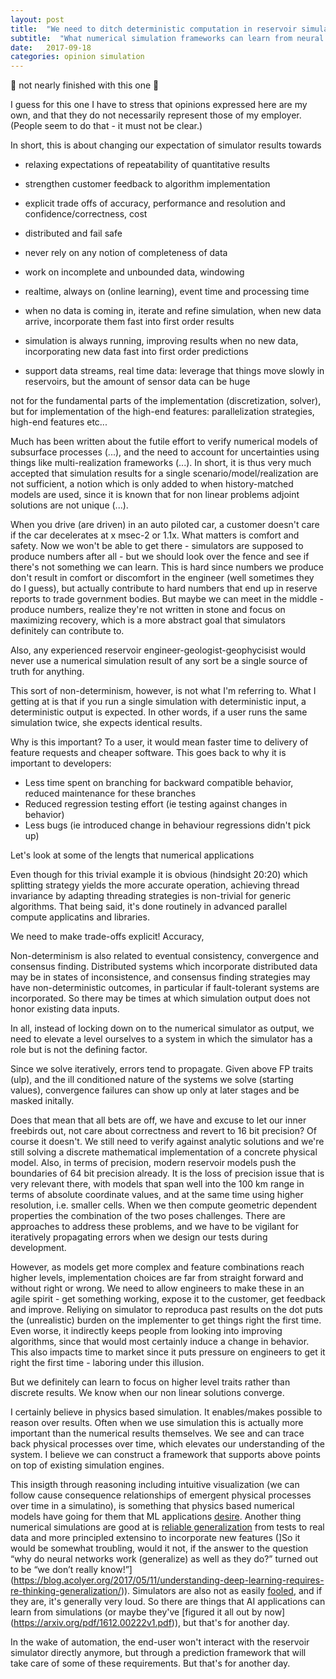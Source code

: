 ```yaml
---
layout: post
title:  "We need to ditch deterministic computation in reservoir simulation"
subtitle:  "What numerical simulation frameworks can learn from neural network applications, and why we can't really be agile before then"
date:   2017-09-18
categories: opinion simulation
---
```


:construction: not nearly finished with this one :construction:

I guess for this one I have to stress that opinions expressed here are my own, and that they do not necessarily represent those of my employer. (People seem to do that - it must not be clear.)

In short, this is about changing our expectation of simulator results towards

- relaxing expectations of repeatability of quantitative results
- strengthen customer feedback to algorithm implementation
- explicit trade offs of accuracy, performance and resolution and confidence/correctness, cost
- distributed and fail safe

- never rely on any notion of completeness of data
- work on incomplete and unbounded data, windowing
- realtime, always on (online learning), event time and processing time
- when no data is coming in, iterate and refine simulation, when new data arrive, incorporate them fast into first order results
- simulation is always running, improving results when no new data, incorporating new data fast into first order predictions
- support data streams, real time data: leverage that things move slowly in reservoirs, but the amount of sensor data can be huge

not for the fundamental parts of the implementation (discretization, solver), but for implementation of the high-end features: parallelization strategies, high-end features etc...

Much has been written about the futile effort to verify numerical models of subsurface processes (...), and the need to account for uncertainties using things like multi-realization frameworks (...). In short, it is thus very much accepted that simulation results for a single scenario/model/realization are not sufficient, a notion which is only added to when history-matched models are used, since it is known that for non linear problems adjoint solutions are not unique (...). 

When you drive (are driven) in an auto piloted car, a customer doesn't care if the car decelerates at x msec-2 or 1.1x. What matters is comfort and safety. Now we won't be able to get there - simulators are supposed to produce numbers after all - but we should look over the fence and see if there's not something we can learn. This is hard since numbers we produce don't result in comfort or discomfort in the engineer (well sometimes they do I guess), but actually contribute to hard numbers that end up in reserve reports to trade government bodies. But maybe we can meet in the middle - produce numbers, realize they're not written in stone and focus on maximizing recovery, which is a more abstract goal that simulators definitely can contribute to.

Also, any experienced reservoir engineer-geologist-geophycisist would never use a numerical simulation result of any sort be a single source of truth for anything.

This sort of non-determinism, however, is not what I'm referring to. What I getting at is that if you run a single simulation with deterministic input, a deterministic output is expected. In other words, if a user runs the same simulation twice, she expects identical results.


Why is this important? To a user, it would mean faster time to delivery of feature requests and cheaper software. This goes back to why it is important to developers:

- Less time spent on branching for backward compatible behavior, reduced maintenance for these branches
- Reduced regression testing effort (ie testing against changes in behavior)
- Less bugs (ie introduced change in behaviour regressions didn't pick up)


Let's look at some of the lengts that numerical applications

<script src="https://gist.github.com/plang85/6ebe733325263fe7e80823d342d414dd.js"></script>


Even though for this trivial example it is obvious (hindsight 20:20) which splitting strategy yields the more accurate operation, achieving thread invariance by adapting threading strategies is non-trivial for generic algorithms. That being said, it's done routinely in advanced parallel compute applicatins and libraries.

We need to make trade-offs explicit! Accuracy, 

Non-determinism is also related to eventual consistency, convergence and consensus finding. Distributed systems which incorporate distributed data may be in states of inconsistence, and consensus finding strategies may have non-deterministic outcomes, in particular if fault-tolerant systems are incorporated. So there may be times at which simulation output does not honor existing data inputs.

In all, instead of locking down on to the numerical simulator as output, we need to elevate a level ourselves to a system in which the simulator has a role but is not the defining factor. 

Since we solve iteratively, errors tend to propagate. Given above FP traits (ulp), and the ill conditioned nature of the systems we solve (starting values), convergence failures can show up only at later stages and be masked initally.

Does that mean that all bets are off, we have and excuse to let our inner freebirds out, not care about correctness and revert to 16 bit precision? Of course it doesn't. We still need to verify against analytic solutions and we're still solving a discrete mathematical implementation of a concrete physical model. Also, in terms of precision, modern reservoir models push the boundaries of 64 bit precision already. It is the loss of precision issue that is very relevant there, with models that span well into the 100 km range in terms of absolute coordinate values, and at the same time using higher resolution, i.e. smaller cells. When we then compute geometric dependent properties the combination of the two poses challenges. There are approaches to address these problems, and we have to be vigilant for iteratively propagating errors when we design our tests during development.

However, as models get more complex and feature combinations reach higher levels, implementation choices are far from straight forward and without right or wrong. We need to allow engineers to make these in an agile spirit - get something working, expose it to the customer, get feedback and improve. Reliying on simulator to reproduca past results on the dot puts the (unrealistic) burden on the implementer to get things right the first time. Even worse, it indirectly keeps people from looking into improving algorithms, since that would most certainly induce a change in behavior. This also impacts time to market since it puts pressure on engineers to get it right the first time - laboring under this illusion.

But we definitely can learn to focus on higher level traits rather than discrete results. We know when our non linear solutions converge.

I certainly believe in physics based simulation. It enables/makes possible to reason over results. Often when we use simulation this is actually more important than the numerical results themselves. We see and can trace back physical processes over time, which elevates our understanding of the system. I believe we can construct a framework that supports above points on top of existing simulation engines.

This insigth through reasoning including intuitive visualization (we can follow cause consequence relationships of emergent physical processes over time in a simulatino), is something that physics based numerical models have going for them that ML applications [desire](https://research.google.com/pubs/pub43146.html). Another thing numerical simulations are good at is [reliable generalization](https://openreview.net/forum?id=Sy8gdB9xx&noteId=Sy8gdB9xx) from tests to real data and more principled extensino to incorporate new features (]So it would be somewhat troubling, would it not, if the answer to the question “why do neural networks work (generalize) as well as they do?” turned out to be “we don’t really know!”](https://blog.acolyer.org/2017/05/11/understanding-deep-learning-requires-re-thinking-generalization/)). Simulators are also not as easily [fooled](http://arxiv.org/pdf/1412.1897), and if they are, it's generally very loud. So there are things that AI applications can learn from simulations (or maybe they've [figured it all out by now] (https://arxiv.org/pdf/1612.00222v1.pdf)), but that's for another day.

In the wake of automation, the end-user won't interact with the reservoir simulator directly anymore, but through a prediction framework that will take care of some of these requirements. But that's for another day.